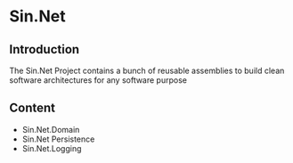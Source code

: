 # Sin.Net

## Introduction

The Sin.Net Project contains a bunch of reusable assemblies to build clean software architectures for any software purpose

## Content

* Sin.Net.Domain
* Sin.Net Persistence
* Sin.Net.Logging
